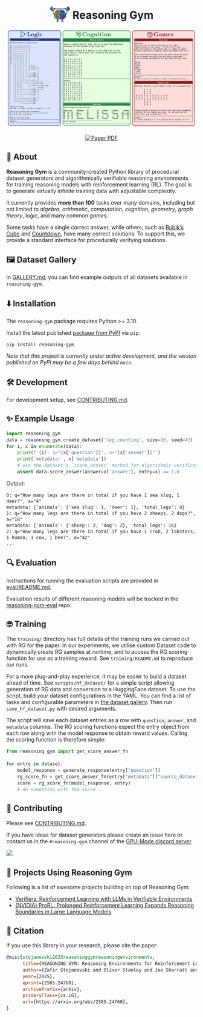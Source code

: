 <p align="center">
    <!-- title -->
    <h1 align="center"><img src="https://github.com/open-thought/reasoning-gym/blob/main/assets/icon.png" alt="Reasoning Gym Logo" style="vertical-align: bottom;" width="54px" height="40px"> Reasoning Gym</h1>
    <!-- teaser -->
    <p align="center">
        <img src="https://github.com/open-thought/reasoning-gym/blob/main/assets/examples.png" width="800px">
    </p>
    <!-- badges -->
    <p align="center">
        <a href="https://arxiv.org/abs/2505.24760">
            <img src="https://img.shields.io/badge/arXiv-2505.24760-b31b1b.svg?style=for-the-badge" alt="Paper PDF">
        </a>
    </p>
</p>


## 🧠 About

**Reasoning Gym** is a community-created Python library of procedural dataset generators and algorithmically verifiable reasoning environments for training reasoning models with reinforcement learning (RL). The goal is to generate virtually infinite training data with adjustable complexity.

It currently provides **more than 100** tasks over many domains, including but not limited to _algebra_, _arithmetic_, _computation_, _cognition_, _geometry_, _graph theory_, _logic_, and many common _games_.

Some tasks have a single correct answer, while others, such as [Rubik‘s Cube](https://en.wikipedia.org/wiki/Rubik%27s_Cube) and [Countdown](<https://en.wikipedia.org/wiki/Countdown_(game_show)#Numbers_Round>), have many correct solutions. To support this, we provide a standard interface for procedurally verifying solutions.

## 🖼️ Dataset Gallery

In [GALLERY.md](https://github.com/open-thought/reasoning-gym/blob/main/GALLERY.md), you can find example outputs of all datasets available in `reasoning-gym`.

## ⬇️ Installation

The `reasoning-gym` package requires Python >= 3.10.

Install the latest published [package from PyPI](https://pypi.org/project/reasoning-gym/) via `pip`:

```
pip install reasoning-gym
```

_Note that this project is currently under active development, and the version published on PyPI may be a few days behind `main`._

## 🛠️ Development

For development setup, see [CONTRIBUTING.md](CONTRIBUTING.md#development-setup).

## ✨ Example Usage

```python
import reasoning_gym
data = reasoning_gym.create_dataset('leg_counting', size=10, seed=42)
for i, x in enumerate(data):
    print(f'{i}: q="{x['question']}", a="{x['answer']}"')
    print('metadata:', x['metadata'])
    # use the dataset's `score_answer` method for algorithmic verification
    assert data.score_answer(answer=x['answer'], entry=x) == 1.0
```

Output:

```
0: q="How many legs are there in total if you have 1 sea slug, 1 deer?", a="4"
metadata: {'animals': {'sea slug': 1, 'deer': 1}, 'total_legs': 4}
1: q="How many legs are there in total if you have 2 sheeps, 2 dogs?", a="16"
metadata: {'animals': {'sheep': 2, 'dog': 2}, 'total_legs': 16}
2: q="How many legs are there in total if you have 1 crab, 2 lobsters, 1 human, 1 cow, 1 bee?", a="42"
...
```

## 🔍 Evaluation

Instructions for running the evaluation scripts are provided in [eval/README.md](https://github.com/open-thought/reasoning-gym/blob/main/eval/README.md).

Evaluation results of different reasoning models will be tracked in the [reasoning-gym-eval](https://github.com/open-thought/reasoning-gym-eval) repo.

## 🤓 Training

The `training/` directory has full details of the training runs we carried out with RG for the paper. In our experiments, we utilise custom Dataset code to dynamically create RG samples at runtime, and to access the RG scoring function for use as a training reward. See `training/README.md` to reproduce our runs.

For a more plug-and-play experience, it may be easier to build a dataset ahead of time. See `scripts/hf_dataset/` for a simple script allowing generation of RG data and conversion to a HuggingFace dataset. To use the script, build your dataset configurations in the YAML. You can find a list of tasks and configurable parameters in [the dataset gallery](GALLERY.md). Then run `save_hf_dataset.py` with desired arguments.

The script will save each dataset entries as a row with `question`, `answer`, and `metadata` columns. The RG scoring functions expect the entry object from each row along with the model response to obtain reward values. Calling the scoring function is therefore simple:

```python
from reasoning_gym import get_score_answer_fn

for entry in dataset:
    model_response = generate_response(entry["question"])
    rg_score_fn = get_score_answer_fn(entry["metadata"]["source_dataset"])
    score = rg_score_fn(model_response, entry)
    # do something with the score...
```

## 👷 Contributing

Please see [CONTRIBUTING.md](CONTRIBUTING.md).

If you have ideas for dataset generators please create an issue here or contact us in the `#reasoning-gym` channel of the [GPU-Mode discord server](https://discord.gg/gpumode).

[![](https://dcbadge.limes.pink/api/server/gpumode?style=flat)](https://discord.gg/gpumode)


## 🚀 Projects Using Reasoning Gym

Following is a list of awesome projects building on top of Reasoning Gym:
- [Verifiers: Reinforcement Learning with LLMs in Verifiable Environments](https://github.com/willccbb/verifiers)
- [(NVIDIA) ProRL: Prolonged Reinforcement Learning Expands Reasoning Boundaries in Large Language Models](https://arxiv.org/abs/2505.24864)

## 📝 Citation

If you use this library in your research, please cite the paper:

```bibtex
@misc{stojanovski2025reasoninggymreasoningenvironments,
      title={REASONING GYM: Reasoning Environments for Reinforcement Learning with Verifiable Rewards},
      author={Zafir Stojanovski and Oliver Stanley and Joe Sharratt and Richard Jones and Abdulhakeem Adefioye and Jean Kaddour and Andreas Köpf},
      year={2025},
      eprint={2505.24760},
      archivePrefix={arXiv},
      primaryClass={cs.LG},
      url={https://arxiv.org/abs/2505.24760},
}
```
